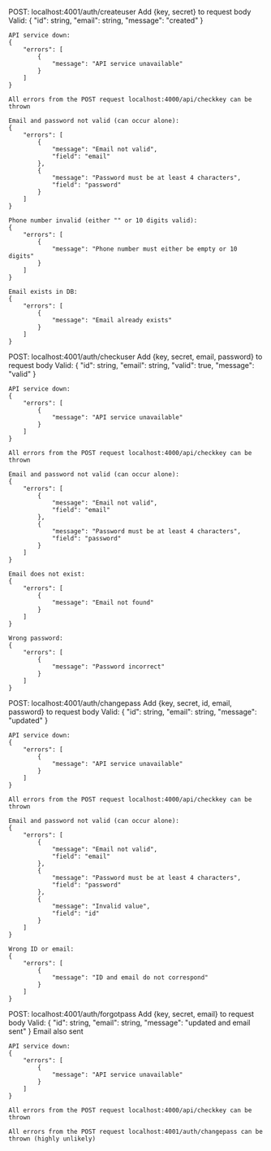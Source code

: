 POST: localhost:4001/auth/createuser
Add {key, secret} to request body
    Valid:
    {
        "id": string,
        "email": string,
        "message": "created"
    }

    API service down:
    {
        "errors": [
            {
                "message": "API service unavailable"
            }
        ]
    }

    All errors from the POST request localhost:4000/api/checkkey can be thrown

    Email and password not valid (can occur alone):
    {
        "errors": [
            {
                "message": "Email not valid",
                "field": "email"
            },
            {
                "message": "Password must be at least 4 characters",
                "field": "password"
            }
        ]
    }

    Phone number invalid (either "" or 10 digits valid):
    {
        "errors": [
            {
                "message": "Phone number must either be empty or 10 digits"
            }
        ]
    }

    Email exists in DB:
    {
        "errors": [
            {
                "message": "Email already exists"
            }
        ]
    }

POST: localhost:4001/auth/checkuser
Add {key, secret, email, password} to request body
    Valid:
    {
        "id": string,
        "email": string,
        "valid": true,
        "message": "valid"
    }

    API service down:
    {
        "errors": [
            {
                "message": "API service unavailable"
            }
        ]
    }

    All errors from the POST request localhost:4000/api/checkkey can be thrown

    Email and password not valid (can occur alone):
    {
        "errors": [
            {
                "message": "Email not valid",
                "field": "email"
            },
            {
                "message": "Password must be at least 4 characters",
                "field": "password"
            }
        ]
    }

    Email does not exist:
    {
        "errors": [
            {
                "message": "Email not found"
            }
        ]
    }

    Wrong password:
    {
        "errors": [
            {
                "message": "Password incorrect"
            }
        ]
    }

POST: localhost:4001/auth/changepass
Add {key, secret, id, email, password} to request body
    Valid:
    {
        "id": string,
        "email": string,
        "message": "updated"
    }

    API service down:
    {
        "errors": [
            {
                "message": "API service unavailable"
            }
        ]
    }

    All errors from the POST request localhost:4000/api/checkkey can be thrown

    Email and password not valid (can occur alone):
    {
        "errors": [
            {
                "message": "Email not valid",
                "field": "email"
            },
            {
                "message": "Password must be at least 4 characters",
                "field": "password"
            },
            {
                "message": "Invalid value",
                "field": "id"
            }
        ]
    }

    Wrong ID or email:
    {
        "errors": [
            {
                "message": "ID and email do not correspond"
            }
        ]
    }

POST: localhost:4001/auth/forgotpass
Add {key, secret, email} to request body
    Valid:
    {
        "id": string,
        "email": string,
        "message": "updated and email sent"
    }
    Email also sent

    API service down:
    {
        "errors": [
            {
                "message": "API service unavailable"
            }
        ]
    }

    All errors from the POST request localhost:4000/api/checkkey can be thrown

    All errors from the POST request localhost:4001/auth/changepass can be thrown (highly unlikely)